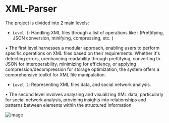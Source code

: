 # XML-Parser

The project is divided into 2 main levels:

-	`Level 1`:
  Handling XML files through a list of operations like : (Prettifying, JSON conversion, minifying, compressing, etc. )

  
•	The first level harnesses a modular approach, enabling users to perform specific operations on XML files based on their requirements. Whether it's detecting errors, orenhancing readability through prettifying, converting to JSON for interoperability, minimizing for efficiency, or applying compression/decompression for storage optimization, the system offers a comprehensive toolkit for XML file manipulation.

-	`Level 2`: Representing XML files data, and social network analysis.

  
•	The second level involves analyzing and visualizing XML data, particularly for social network analysis, providing insights into relationships and patterns between elements within the structured information.


![image](https://github.com/XMLParserProject/XML-Parser/assets/69548206/bbba6c94-9c0e-4c3d-8b24-4cc886360d3c)

